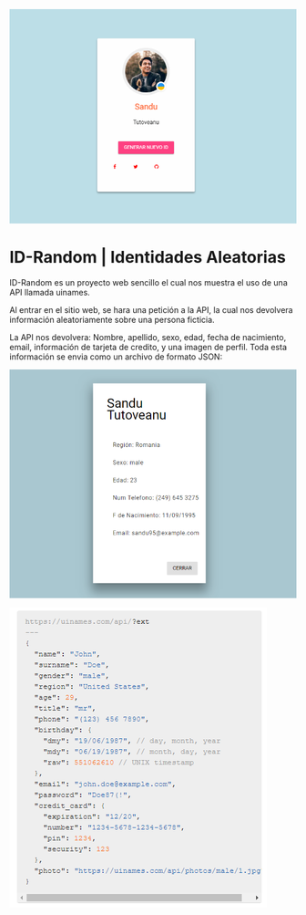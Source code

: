 ![ID-Random](https://github.com/LuisAlejandroSalcedo/Id-Random-Identidades-Aleatorias/blob/master/img/1.PNG)

# ID-Random | Identidades Aleatorias

ID-Random es un proyecto web sencillo el cual nos muestra el uso de una API llamada uinames. 

Al entrar en el sitio web, se hara una petición a la API, la cual nos devolvera información aleatoriamente sobre una persona ficticia. 

La API nos devolvera: Nombre, apellido, sexo, edad, fecha de nacimiento, email, información de tarjeta de credito, y una imagen de perfil.
Toda esta información se envia como un archivo de formato JSON:

![uinames response](https://github.com/LuisAlejandroSalcedo/Id-Random-Identidades-Aleatorias/blob/master/img/2.PNG)

![info id](https://github.com/LuisAlejandroSalcedo/Id-Random-Identidades-Aleatorias/blob/master/img/response_json.PNG)
